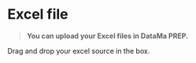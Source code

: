 # Excel file


  > **You can upload your Excel files in DataMa PREP.**


Drag and drop your excel source in the box. 
